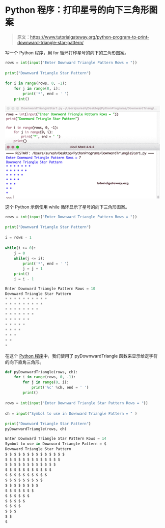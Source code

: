 # Python 程序：打印星号的向下三角形图案

> 原文：<https://www.tutorialgateway.org/python-program-to-print-downward-triangle-star-pattern/>

写一个 Python 程序，用 for 循环打印星号的向下的三角形图案。

```py
rows = int(input("Enter Downward Triangle Pattern Rows = "))

print("Downward Triangle Star Pattern")

for i in range(rows, 0, -1):
    for j in range(0, i):
        print('*', end = ' ')
    print()
```

![Python Program to Print Downward Triangle Star Pattern](img/b2efc65d18386774564616507b734d70.png)

这个 Python 示例使用 while 循环显示了星号的向下三角形图案。

```py
rows = int(input("Enter Downward Triangle Pattern Rows = "))

print("Downward Triangle Star Pattern")

i = rows - 1

while(i >= 0):
    j = 0
    while(j <= i):
        print('*', end = ' ')
        j = j + 1
    print()
    i = i - 1
```

```py
Enter Downward Triangle Pattern Rows = 10
Downward Triangle Star Pattern
* * * * * * * * * * 
* * * * * * * * * 
* * * * * * * * 
* * * * * * * 
* * * * * * 
* * * * * 
* * * * 
* * * 
* * 
* 
```

在这个 [Python 程序](https://www.tutorialgateway.org/python-programming-examples/)中，我们使用了 pyDownwardTriangle 函数来显示给定字符的向下直角三角形。

```py
def pyDownwardTriangle(rows, ch):
    for i in range(rows, 0, -1):
        for j in range(0, i):
            print('%c' %ch, end = ' ')
        print()

rows = int(input("Enter Downward Triangle Star Pattern Rows = "))

ch = input("Symbol to use in Downward Triangle Pattern = " )

print("Downward Triangle Star Pattern")
pyDownwardTriangle(rows, ch)
```

```py
Enter Downward Triangle Star Pattern Rows = 14
Symbol to use in Downward Triangle Pattern = $
Downward Triangle Star Pattern
$ $ $ $ $ $ $ $ $ $ $ $ $ $ 
$ $ $ $ $ $ $ $ $ $ $ $ $ 
$ $ $ $ $ $ $ $ $ $ $ $ 
$ $ $ $ $ $ $ $ $ $ $ 
$ $ $ $ $ $ $ $ $ $ 
$ $ $ $ $ $ $ $ $ 
$ $ $ $ $ $ $ $ 
$ $ $ $ $ $ $ 
$ $ $ $ $ $ 
$ $ $ $ $ 
$ $ $ $ 
$ $ $ 
$ $ 
$ 
```
